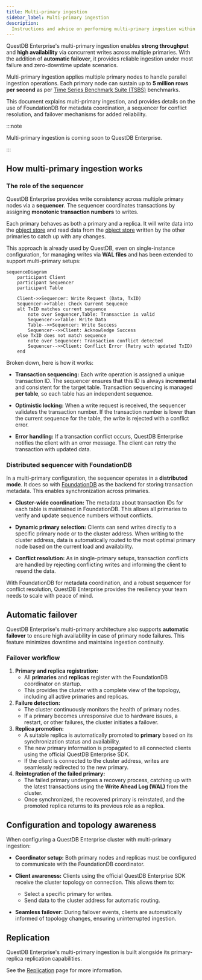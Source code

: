 ```yaml
---
title: Multi-primary ingestion
sidebar_label: Multi-primary ingestion
description:
  Instructions and advice on performing multi-primary ingestion within QuestDB Enterprise.
---
```


QuestDB Enterprise's multi-primary ingestion enables **strong throughput** and **high availability** via concurrent writes across multiple primaries. With the addition of **automatic failover**, it provides reliable ingestion under most failure and zero-downtime update scenarios.

Multi-primary ingestion applies multiple primary nodes to handle parallel ingestion operations. Each primary node can sustain up to **5 million rows per second** as per [Time Series Benchmark Suite (TSBS)](https://github.com/questdb/tsbs) benchmarks.

This document explains multi-primary ingestion, and provides details on the use of FoundationDB for metadata coordination, a sequencer for conflict resolution, and failover mechanisms for added reliability. 

:::note

Multi-primary ingestion is coming soon to QuestDB Enterprise.

:::

## How multi-primary ingestion works

### The role of the sequencer

QuestDB Enterprise provides write consistency across multiple primary nodes via a **sequencer**. The sequencer coordinates transactions by assigning **monotonic transaction numbers** to writes.

Each primary behaves as both a primary and a replica. It will write data into the [object store](/concept/replication/#supported-object-stores) and read data from the [object store](/concept/replication/#supported-object-stores) written by the other primaries to catch up with any changes.

This approach is already used by QuestDB, even on single-instance configuration, for managing writes via **WAL files** and has been extended to support multi-primary setups:

```mermaid
sequenceDiagram
    participant Client
    participant Sequencer
    participant Table

    Client->>Sequencer: Write Request (Data, TxID)
    Sequencer->>Table: Check Current Sequence
    alt TxID matches current sequence
        note over Sequencer,Table: Transaction is valid
        Sequencer->>Table: Write Data
        Table-->>Sequencer: Write Success
        Sequencer-->>Client: Acknowledge Success
    else TxID does not match sequence
        note over Sequencer: Transaction conflict detected
        Sequencer-->>Client: Conflict Error (Retry with updated TxID)
    end
```

Broken down, here is how it works:

* **Transaction sequencing:** Each write operation is assigned a unique transaction ID. The sequencer ensures that this ID is always **incremental** and consistent for the target table. Transaction sequencing is managed **per table**, so each table has an independent sequence.

* **Optimistic locking:** When a write request is received, the sequencer validates the transaction number. If the transaction number is lower than the current sequence for the table, the write is rejected with a conflict error.

* **Error handling:** If a transaction conflict occurs, QuestDB Enterprise notifies the client with an error message. The client can retry the transaction with updated data.

### Distributed sequencer with FoundationDB

In a multi-primary configuration, the sequencer operates in a **distributed mode**. It does so with [FoundationDB](https://www.foundationdb.org/) as the backend for storing transaction metadata. This enables synchronization across primaries.

- **Cluster-wide coordination:** The metadata about transaction IDs for each table is maintained in FoundationDB. This allows all primaries to verify and update sequence numbers without conflicts.

- **Dynamic primary selection:** Clients can send writes directly to a specific primary node or to the cluster address. When writing to the cluster address, data is automatically routed to the most optimal primary node based on the current load and availability.

- **Conflict resolution:** As in single-primary setups, transaction conflicts are handled by rejecting conflicting writes and informing the client to resend the data.

With FoundationDB for metadata coordination, and a robust sequencer for conflict resolution, QuestDB Enterprise provides the resiliency your team needs to scale with peace of mind.

## Automatic failover

QuestDB Enterprise's multi-primary architecture also supports **automatic failover** to ensure high availability in case of primary node failures. This feature minimizes downtime and maintains ingestion continuity.

### Failover workflow

1. **Primary and replica registration:**
    - All **primaries** and **replicas** register with the FoundationDB coordinator on startup.
    - This provides the cluster with a complete view of the topology, including all active primaries and replicas.
1. **Failure detection:**
    - The cluster continuously monitors the health of primary nodes.
    - If a primary becomes unresponsive due to hardware issues, a restart, or other failures, the cluster initiates a failover.
1. **Replica promotion:**
    - A suitable replica is automatically promoted to **primary** based on its synchronization status and availability.
    - The new primary information is propagated to all connected clients using the official QuestDB Enterprise SDK.
    - If the client is connected to the cluster address, writes are seamlessly redirected to the new primary.
1. **Reintegration of the failed primary:**
    - The failed primary undergoes a recovery process, catching up with the latest transactions using the **Write Ahead Log (WAL)** from the cluster.
    - Once synchronized, the recovered primary is reinstated, and the promoted replica returns to its previous role as a replica.

## Configuration and topology awareness

When configuring a QuestDB Enterprise cluster with multi-primary ingestion:

- **Coordinator setup:** Both primary nodes and replicas must be configured to communicate with the FoundationDB coordinator.

- **Client awareness:** Clients using the official QuestDB Enterprise SDK receive the cluster topology on connection. This allows them to:
    - Select a specific primary for writes.
    - Send data to the cluster address for automatic routing.

- **Seamless failover:** During failover events, clients are automatically informed of topology changes, ensuring uninterrupted ingestion.

## Replication

QuestDB Enterprise's multi-primary ingestion is built alongside its primary-replica replication capabilities.

See the [Replication](/operations/replication/) page for more information.
